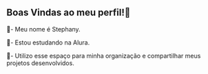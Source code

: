## Boas Vindas ao meu perfil!💛

💛- Meu nome é Stephany.

💛- Estou estudando na Alura.

💛- Utilizo esse espaço para minha organização e compartilhar meus projetos desenvolvidos.
